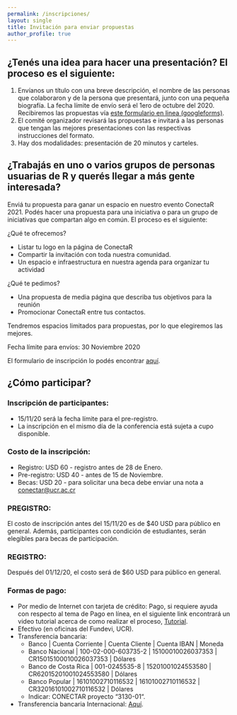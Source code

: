 ```yaml
---
permalink: /inscripciones/
layout: single
title: Invitación para enviar propuestas
author_profile: true
---
```


## ¿Tenés una idea para hacer una presentación? El proceso es el siguiente:

1. Envíanos un título con una breve descripción, el nombre de las personas que colaboraron y de la persona que presentará, junto con una pequeña biografía. La fecha límite de envío será el 1ero de octubre del 2020. Recibiremos las propuestas vía [este formulario en linea (googleforms)](https://forms.gle/w46i9ZNgQYsu7Dg98).
2. El comité organizador revisará las propuestas e invitará a las personas que tengan las mejores presentaciones con las respectivas instrucciones del formato.
3. Hay dos modalidades: presentación de 20 minutos y carteles. 

## ¿Trabajás en uno o varios grupos de personas usuarias de R y querés llegar a más gente interesada?

Enviá tu propuesta para ganar un espacio en nuestro evento ConectaR 2021. Podés hacer una propuesta para una iniciativa o para un grupo de iniciativas que compartan algo en común. El proceso es el siguiente:

¿Qué te ofrecemos?

- Listar tu logo en la página de ConectaR
- Compartir la invitación con toda nuestra comunidad.
- Un espacio e infraestructura en nuestra agenda para organizar tu actividad

¿Qué te pedimos?

- Una propuesta de media página que describa tus objetivos para la reunión
- Promocionar ConectaR entre tus contactos. 

Tendremos espacios limitados para propuestas, por lo que elegiremos las mejores.

Fecha límite para envíos: 30 Noviembre 2020

El formulario de inscripción lo podés encontrar [aquí](https://forms.gle/a15uGAvWcyFtJoE36).

## ¿Cómo participar?

### Inscripción de participantes:

* 15/11/20 será la fecha límite para el pre-registro.
* La inscripción en el mismo día de la conferencia está sujeta a cupo disponible.

### Costo de la inscripción:

* Registro: USD 60 - registro antes de 28 de Enero.
* Pre-registro: USD 40 - antes de 15 de Noviembre.
* Becas: USD 20 - para solicitar una beca debe enviar una nota a conectar@ucr.ac.cr

### PREGISTRO: 
El costo de inscripción antes del 15/11/20 es de $40 USD para público en general. Además, participantes con condición de estudiantes, serán elegibles para becas de participación.

### REGISTRO: 
Después del 01/12/20, el costo será de $60 USD para público en general.

### Formas de pago:

* Por medio de Internet con tarjeta de crédito: Pago, si requiere ayuda con respecto al tema de Pago en línea, en el siguiente link encontrará un video tutorial acerca de como realizar el proceso, [Tutorial]().
* Efectivo (en oficinas del Fundevi, UCR).
* Transferencia bancaria:
  - Banco | Cuenta Corriente | Cuenta Cliente | Cuenta IBAN | Moneda
  - Banco Nacional | 100-02-000-603735-2 | 15100010026037353 | CR15015100010026037353 | Dólares
  - Banco de Costa Rica | 001-0245535-8 | 15201001024553580 | CR62015201001024553580 | Dólares
  - Banco Popular | 16101002710116532 | 16101002710116532 | CR32016101002710116532 | Dólares
  - Indicar: CONECTAR proyecto “3130-01“.
* Transferencia bancaria Internacional: [Aquí]().

